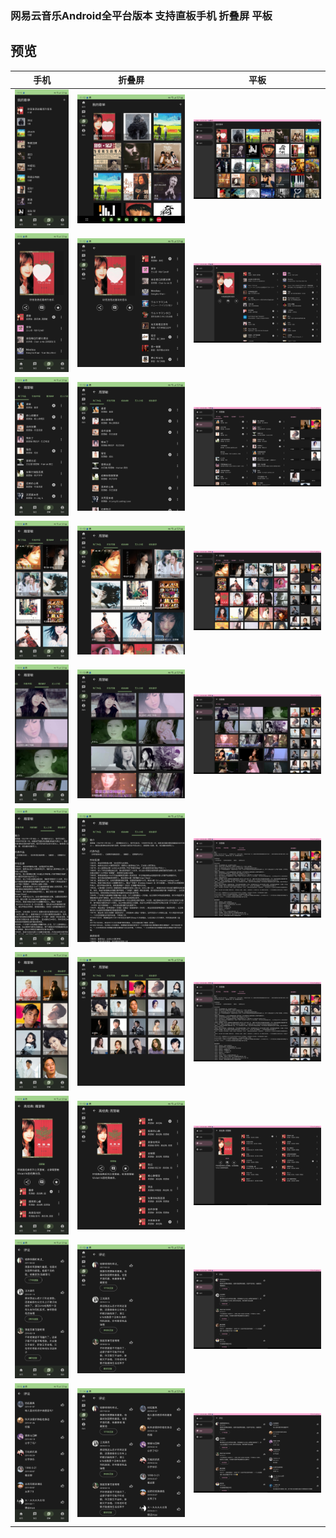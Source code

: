 ### 网易云音乐Android全平台版本 支持直板手机 折叠屏 平板

## 预览

| 手机      | 折叠屏 | 平板 |
| ----------- | ----------- | ----------- |
| ![](./preview/phone/首页歌单列表.jpg)      | ![](./preview/fold/首页歌单列表.jpg)       | ![](./preview/pad/首页歌单列表.jpg) |
| ![](./preview/phone/歌单详情.jpg)      | ![](./preview/fold/歌单详情.jpg)       | ![](./preview/pad/歌单详情.jpg) |
| ![](./preview/phone/歌手详情1.jpg)      | ![](./preview/fold/歌手详情1.jpg)       | ![](./preview/pad/歌手详情1.jpg) |
| ![](./preview/phone/歌手详情2.jpg)      | ![](./preview/fold/歌手详情2.jpg)       | ![](./preview/pad/歌手详情2.jpg) |
| ![](./preview/phone/歌手详情3.jpg)      | ![](./preview/fold/歌手详情3.jpg)       | ![](./preview/pad/歌手详情3.jpg) |
| ![](./preview/phone/歌手详情4.jpg)      | ![](./preview/fold/歌手详情4.jpg)       | ![](./preview/pad/歌手详情4.jpg) |
| ![](./preview/phone/歌手详情5.jpg)      | ![](./preview/fold/歌手详情5.jpg)       | ![](./preview/pad/歌手详情4.jpg) |
| ![](./preview/phone/专辑详情.jpg)      | ![](./preview/fold/专辑详情.jpg)       | ![](./preview/pad/专辑详情.jpg) |
| ![](./preview/phone/评论1.jpg)      | ![](./preview/fold/评论1.jpg)       | ![](./preview/pad/评论1.jpg) |
| ![](./preview/phone/评论2.jpg)      | ![](./preview/fold/评论2.jpg)       | ![](./preview/pad/评论2.jpg) |
